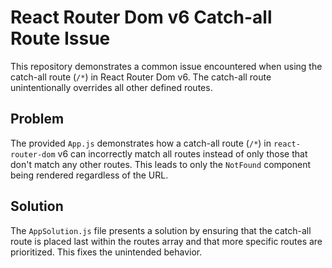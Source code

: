 # React Router Dom v6 Catch-all Route Issue

This repository demonstrates a common issue encountered when using the catch-all route (`/*`) in React Router Dom v6. The catch-all route unintentionally overrides all other defined routes. 

## Problem
The provided `App.js` demonstrates how a catch-all route (`/*`) in `react-router-dom` v6 can incorrectly match all routes instead of only those that don't match any other routes. This leads to only the `NotFound` component being rendered regardless of the URL.

## Solution
The `AppSolution.js` file presents a solution by ensuring that the catch-all route is placed last within the routes array and that more specific routes are prioritized. This fixes the unintended behavior.
